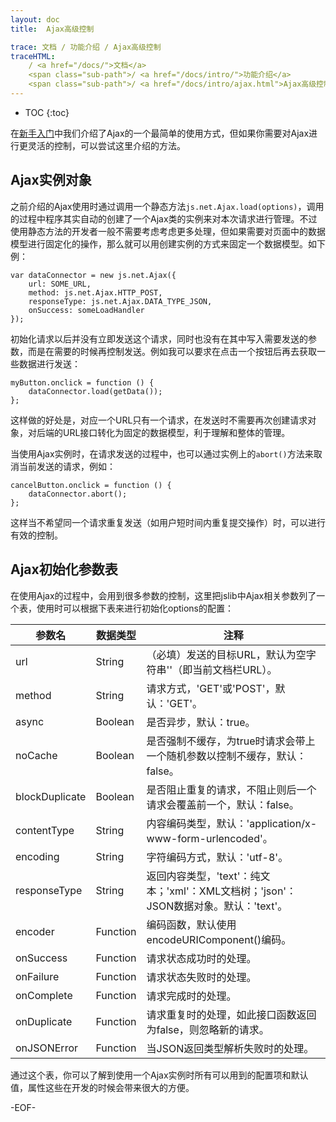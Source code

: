 ```yaml
---
layout: doc
title:  Ajax高级控制

trace: 文档 / 功能介绍 / Ajax高级控制
traceHTML: 
    / <a href="/docs/">文档</a>
    <span class="sub-path">/ <a href="/docs/intro/">功能介绍</a>
    <span class="sub-path">/ <a href="/docs/intro/ajax.html">Ajax高级控制</a></span>
---
```


* TOC
{:toc}

在[新手入门][]中我们介绍了Ajax的一个最简单的使用方式，但如果你需要对Ajax进行更灵活的控制，可以尝试这里介绍的方法。

## Ajax实例对象

之前介绍的Ajax使用时通过调用一个静态方法`js.net.Ajax.load(options)`，调用的过程中程序其实自动的创建了一个Ajax类的实例来对本次请求进行管理。不过使用静态方法的开发者一般不需要考虑考虑更多处理，但如果需要对页面中的数据模型进行固定化的操作，那么就可以用创建实例的方式来固定一个数据模型。如下例：

	var dataConnector = new js.net.Ajax({
		url: SOME_URL,
		method: js.net.Ajax.HTTP_POST,
		responseType: js.net.Ajax.DATA_TYPE_JSON,
		onSuccess: someLoadHandler
	});

初始化请求以后并没有立即发送这个请求，同时也没有在其中写入需要发送的参数，而是在需要的时候再控制发送。例如我可以要求在点击一个按钮后再去获取一些数据进行发送：

	myButton.onclick = function () {
		dataConnector.load(getData());
	};

这样做的好处是，对应一个URL只有一个请求，在发送时不需要再次创建请求对象，对后端的URL接口转化为固定的数据模型，利于理解和整体的管理。

当使用Ajax实例时，在请求发送的过程中，也可以通过实例上的`abort()`方法来取消当前发送的请求，例如：

	cancelButton.onclick = function () {
		dataConnector.abort();
	};

这样当不希望同一个请求重复发送（如用户短时间内重复提交操作）时，可以进行有效的控制。

## Ajax初始化参数表

在使用Ajax的过程中，会用到很多参数的控制，这里把jslib中Ajax相关参数列了一个表，使用时可以根据下表来进行初始化options的配置：

参数名 | 数据类型 | 注释
-|-|-
url | String | （必填）发送的目标URL，默认为空字符串''（即当前文档栏URL）。
method | String | 请求方式，'GET'或'POST'，默认：'GET'。
async | Boolean | 是否异步，默认：true。
noCache | Boolean | 是否强制不缓存，为true时请求会带上一个随机参数以控制不缓存，默认：false。
blockDuplicate | Boolean | 是否阻止重复的请求，不阻止则后一个请求会覆盖前一个，默认：false。
contentType | String | 内容编码类型，默认：'application/x-www-form-urlencoded'。
encoding | String | 字符编码方式，默认：'utf-8'。
responseType | String | 返回内容类型，'text'：纯文本；'xml'：XML文档树；'json'：JSON数据对象。默认：'text'。
encoder | Function | 编码函数，默认使用encodeURIComponent()编码。
onSuccess | Function | 请求状态成功时的处理。
onFailure | Function | 请求状态失败时的处理。
onComplete | Function | 请求完成时的处理。
onDuplicate | Function | 请求重复时的处理，如此接口函数返回为false，则忽略新的请求。
onJSONError | Function | 当JSON返回类型解析失败时的处理。

通过这个表，你可以了解到使用一个Ajax实例时所有可以用到的配置项和默认值，属性这些在开发的时候会带来很大的方便。

-EOF-

[新手入门]: /docs/getting-start.html
